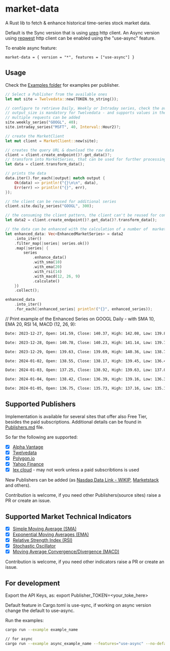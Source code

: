 # market-data

A Rust lib to fetch & enhance historical time-series stock market data.

Default is the Sync version that is using [ureq](https://crates.io/crates/ureq) http client. An Async version using [reqwest](https://crates.io/crates/reqwest) http client can be enabled using the "use-async" feature.

To enable async feature:

```market-data = { version = "*", features = ["use-async"] }```

## Usage

Check the [Examples folder](https://github.com/danrusei/market-data/tree/main/examples) for examples per publisher.

```rust
// Select a Publisher from the available ones
let mut site = Twelvedata::new(TOKEN.to_string());

// configure to retrieve Daily, Weekly or Intraday series, check the available methods for each publisher
// output_size is mandatory for Twelvedata - and supports values in the range from 1 to 5000 , default is 30.
// multiple requests can be added
site.weekly_series("GOOGL", 40);
site.intraday_series("MSFT", 40, Interval::Hour2)?;

// create the MarketClient
let mut client = MarketClient::new(site);

// creates the query URL & download the raw data
client = client.create_endpoint()?.get_data()?;
// transform into MarketSeries, that can be used for further processing
let data = client.transform_data();

// prints the data
data.iter().for_each(|output| match output {
    Ok(data) => println!("{}\n\n", data),
    Err(err) => println!("{}", err),
});

// the client can be reused for additional series
client.site.daily_series("GOOGL", 300);

// the consuming the client pattern, the client can't be reused for configuring new series
let data2 = client.create_endpoint()?.get_data()?.transform_data();

// the data can be enhanced with the calculation of a number of  market indicators
let enhanced_data: Vec<EnhancedMarketSeries> = data2
    .into_iter()
    .filter_map(|series| series.ok())
    .map(|series| {
        series
            .enhance_data()
            .with_sma(10)
            .with_ema(20)
            .with_rsi(14)
            .with_macd(12, 26, 9)
            .calculate()
    })
    .collect();

enhanced_data
    .into_iter()
    .for_each(|enhanced_series| println!("{}", enhanced_series));
```

// Print example of the Enhanced Series on GOOGL Daily - with SMA 10, EMA 20, RSI 14, MACD (12, 26, 9):

```bash
Date: 2023-12-27, Open: 141.59, Close: 140.37, High: 142.08, Low: 139.89, Volume: 19628600.00, SMA 10: 137.17, EMA 20: 136.40, RSI 14: 62.03, MACD (12, 26, 9): 1.87, 1.03, 0.84, ,

Date: 2023-12-28, Open: 140.78, Close: 140.23, High: 141.14, Low: 139.75, Volume: 16045700.00, SMA 10: 137.94, EMA 20: 136.77, RSI 14: 61.58, MACD (12, 26, 9): 1.93, 1.21, 0.72, ,

Date: 2023-12-29, Open: 139.63, Close: 139.69, High: 140.36, Low: 138.78, Volume: 18727200.00, SMA 10: 138.71, EMA 20: 137.05, RSI 14: 59.79, MACD (12, 26, 9): 1.92, 1.35, 0.57, ,

Date: 2024-01-02, Open: 138.55, Close: 138.17, High: 139.45, Low: 136.48, Volume: 23711200.00, SMA 10: 139.27, EMA 20: 137.15, RSI 14: 54.93, MACD (12, 26, 9): 1.76, 1.43, 0.33, ,

Date: 2024-01-03, Open: 137.25, Close: 138.92, High: 139.63, Low: 137.08, Volume: 24212100.00, SMA 10: 139.58, EMA 20: 137.32, RSI 14: 56.79, MACD (12, 26, 9): 1.68, 1.48, 0.20, ,

Date: 2024-01-04, Open: 138.42, Close: 136.39, High: 139.16, Low: 136.35, Volume: 27137700.00, SMA 10: 139.55, EMA 20: 137.23, RSI 14: 49.37, MACD (12, 26, 9): 1.40, 1.47, -0.07, ,

Date: 2024-01-05, Open: 136.75, Close: 135.73, High: 137.16, Low: 135.15, Volume: 22506000.00, SMA 10: 139.29, EMA 20: 137.09, RSI 14: 47.62, MACD (12, 26, 9): 1.11, 1.39, -0.29, ,
```

## Supported Publishers

Implementation is available for several sites that offer also Free Tier, besides the paid subscriptions. Additional details can be found in [Publishers.md](https://github.com/danrusei/market-data/blob/main/Publishers.md) file. 

So far the following are supported:

* [x] [Alpha Vantage](https://www.alphavantage.co/documentation/)
* [x] [Twelvedata](https://twelvedata.com/docs#time-series)
* [x] [Polygon.io](https://polygon.io/docs/stocks/getting-started)
* [x] [Yahoo Finance](https://finance.yahoo.com/)
* [x] [Iex cloud](https://iexcloud.io/docs/api/#rest-how-to) - may not work unless a paid subscribtions is used

New Publishers can be added (as [Nasdaq Data Link - WIKIP](https://data.nasdaq.com/databases/WIKIP#usage), [Marketstack](https://marketstack.com/documentation#historical_data) and others).

Contribution is welcome, if you need other Publishers(source sites) raise a PR or create an issue.

## Supported Market Technical Indicators

* [x] [Simple Moving Average (SMA)](https://www.investopedia.com/terms/s/sma.asp)
* [x] [Exponential Moving Averages (EMA)](https://www.investopedia.com/terms/e/ema.asp)
* [x] [Relative Strength Index (RSI)](https://www.investopedia.com/terms/r/rsi.asp)
* [x] [Stochastic Oscillator](https://www.investopedia.com/terms/s/stochasticoscillator.asp)
* [x] [Moving Average Convergence/Divergence (MACD)](https://www.investopedia.com/terms/m/macd.asp)

Contribution is welcome,  if you need other indicators raise a PR or create an issue.


## For development

Export the API Keys, as: export Publisher_TOKEN=<your_toke_here>

Default feature in Cargo.toml is use-sync, if working on async version change the default to use-async.

Run the examples:

```bash
cargo run --example example_name

// for async
cargo run --example async_example_name --features="use-async" --no-default-features
```



